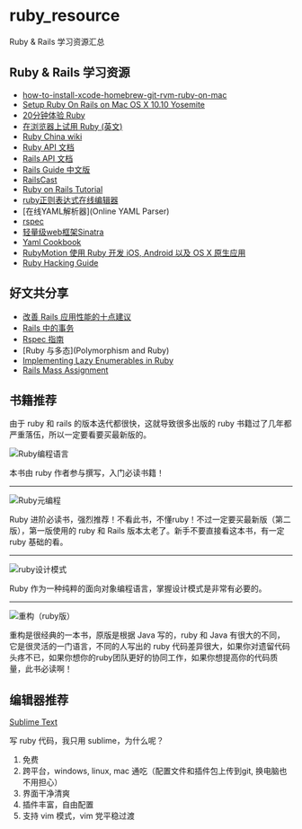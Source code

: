 # ruby_resource
Ruby &amp; Rails 学习资源汇总

## Ruby & Rails 学习资源

* [how-to-install-xcode-homebrew-git-rvm-ruby-on-mac](http://www.moncefbelyamani.com/how-to-install-xcode-homebrew-git-rvm-ruby-on-mac/)
* [Setup Ruby On Rails on Mac OS X 10.10 Yosemite](https://gorails.com/setup/osx/10.10-yosemite)
* [20分钟体验 Ruby](https://www.ruby-lang.org/zh_cn/documentation/quickstart/)
* [在浏览器上试用 Ruby (英文)](http://tryruby.org/levels/1/challenges/0)
* [Ruby China wiki](https://ruby-china.org/wiki)
* [Ruby API 文档](http://ruby-doc.org/core-2.2.0/)
* [Rails API 文档](http://api.rubyonrails.org/)
* [Rails Guide 中文版](http://guides.ruby-china.org/)
* [RailsCast](http://railscasts.com/)
* [Ruby on Rails Tutorial](https://www.railstutorial.org/book/frontmatter)
* [ruby正则表达式在线编辑器](http://rubular.com/)
* [在线YAML解析器](Online YAML Parser)
* [rspec](http://rspec.info/)
* [轻量级web框架Sinatra](http://www.sinatrarb.com/intro.html)
* [Yaml Cookbook](http://www.yaml.org/YAML_for_ruby.html)
* [RubyMotion 使用 Ruby 开发 iOS, Android 以及 OS X 原生应用](http://www.rubymotion.com/cn/)
* [Ruby Hacking Guide](http://ruby-hacking-guide.github.io/)

## 好文共分享

* [改善 Rails 应用性能的十点建议](http://www.nascenia.com/10-tips-to-boost-up-performance-of-your-ruby-on-rails-application/)
* [Rails 中的事务](http://markdaggett.com/blog/2011/12/01/transactions-in-rails/)
* [Rspec 指南](http://blog.davidchelimsky.net/blog/2007/05/14/an-introduction-to-rspec-part-i/)
* [Ruby 与多态](Polymorphism and Ruby)
* [Implementing Lazy Enumerables in Ruby](http://www.sitepoint.com/implementing-lazy-enumerables-in-ruby/)
* [Rails Mass Assignment](http://code.tutsplus.com/tutorials/mass-assignment-rails-and-you--net-31695)

## 书籍推荐

由于 ruby 和 rails 的版本迭代都很快，这就导致很多出版的 ruby 书籍过了几年都严重落伍，所以一定要看要买最新版的。

![Ruby编程语言](http://img6.douban.com/lpic/s11352335.jpg)

本书由 ruby 作者参与撰写，入门必读书籍！

___

![Ruby元编程](https://img3.doubanio.com/lpic/s28259406.jpg)

Ruby 进阶必读书，强烈推荐！不看此书，不懂ruby！不过一定要买最新版（第二版），第一版使用的 ruby 和 Rails 版本太老了。新手不要直接看这本书，有一定 ruby 基础的看。

___

![ruby设计模式](http://img3.douban.com/lpic/s3407353.jpg)

Ruby 作为一种纯粹的面向对象编程语言，掌握设计模式是非常有必要的。

___

![重构（ruby版）](http://img6.douban.com/lpic/s27965182.jpg)

重构是很经典的一本书，原版是根据 Java 写的，ruby 和 Java 有很大的不同，它是很灵活的一门语言，不同的人写出的 ruby 代码差异很大，如果你对遗留代码头疼不已，如果你想你的ruby团队更好的协同工作，如果你想提高你的代码质量，此书必读啊！

## 编辑器推荐

[Sublime Text](http://www.sublimetext.com/)

写 ruby 代码，我只用 sublime，为什么呢？

1. 免费
2. 跨平台，windows, linux, mac 通吃（配置文件和插件包上传到git, 换电脑也不用担心）
3. 界面干净清爽
4. 插件丰富，自由配置
6. 支持 vim 模式，vim 党平稳过渡